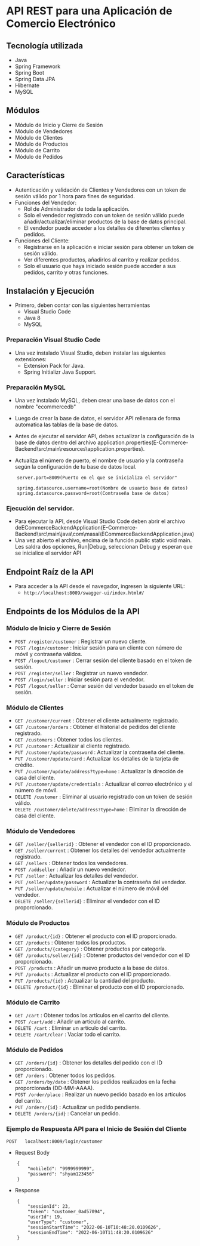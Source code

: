 # API REST para una Aplicación de Comercio Electrónico

## Tecnología utilizada
* Java
* Spring Framework
* Spring Boot
* Spring Data JPA
* Hibernate
* MySQL

## Módulos 
* Módulo de Inicio y Cierre de Sesión
* Módulo de Vendedores
* Módulo de Clientes
* Módulo de Productos
* Módulo de Carrito
* Módulo de Pedidos
## Características
* Autenticación y validación de Clientes y Vendedores con un token de sesión válido por 1 hora para fines de seguridad.
* Funciones del Vendedor:
   * Rol de Administrador de toda la aplicación.
   * Solo el vendedor registrado con un token de sesión válido puede añadir/actualizar/eliminar productos de la base de datos principal.
   * El vendedor puede acceder a los detalles de diferentes clientes y pedidos.
* Funciones del Cliente:
   * Registrarse en la aplicación e iniciar sesión para obtener un token de sesión válido.
   * Ver diferentes productos, añadirlos al carrito y realizar pedidos.
   * Solo el usuario que haya iniciado sesión puede acceder a sus pedidos, carrito y otras funciones.


## Instalación y Ejecución
* Primero, deben contar con las siguientes herramientas
  * Visual Studio Code
  * Java 8
  * MySQL 
### Preparación Visual Studio Code 
* Una vez instalado Visual Studio, deben instalar las siguientes extensiones:
  * Extension Pack for Java.
  * Spring Initializr Java Support.
### Preparación MySQL
* Una vez instalado MySQL, deben crear una base de datos con el nombre "ecommercedb"
* Luego de crear la base de datos, el servidor API rellenara de forma automatica las tablas de la base de datos.


* Antes de ejecutar el servidor API, debes actualizar la configuración de la base de datos dentro del archivo application.properties(E-Commerce-Backend\src\main\resources\application.properties).
* Actualiza el número de puerto, el nombre de usuario y la contraseña según la configuración de tu base de datos local.

```
    server.port=8009(Puerto en el que se inicializa el servidor"

    spring.datasource.username=root(Nombre de usuario base de datos)
    spring.datasource.password=root(Contraseña base de datos)

```

### Ejecución del servidor.

* Para ejecutar la API, desde Visual Studio Code deben abrir el archivo deECommerceBackendApplication(E-Commerce-Backend\src\main\java\com\masai\ECommerceBackendApplication.java)
* Una vez abierto el archivo, encima de la función public static void main. Les saldra dos opciones, Run|Debug, seleccionan Debug y esperan que se inicialice el servidor API

## Endpoint Raíz de la API
* Para acceder a la API desde el navegador, ingresen la siguiente URL:
  * `http://localhost:8009/swagger-ui/index.html#/`

## Endpoints de los Módulos de la API

### Módulo de Inicio y Cierre de Sesión
* `POST /register/customer` : Registrar un nuevo cliente.
* `POST /login/customer` : Iniciar sesión para un cliente con número de móvil y contraseña válidos.
* `POST /logout/customer` : Cerrar sesión del cliente basado en el token de sesión.
* `POST /register/seller` : Registrar un nuevo vendedor.
* `POST /login/seller` : Iniciar sesión para el vendedor.
* `POST /logout/seller` : Cerrar sesión del vendedor basado en el token de sesión.


### Módulo de Clientes
* `GET /customer/current` : Obtener el cliente actualmente registrado.
* `GET /customer/orders` : Obtener el historial de pedidos del cliente registrado.
* `GET /customers` : Obtener todos los clientes.
* `PUT /customer` : Actualizar al cliente registrado.
* `PUT /customer/update/password` : Actualizar la contraseña del cliente.
* `PUT /customer/update/card` : Actualizar los detalles de la tarjeta de crédito.
* `PUT /customer/update/address?type=home` : Actualizar la dirección de casa del cliente.
* `PUT /customer/update/credentials` : Actualizar el correo electrónico y el número de móvil.
* `DELETE /customer` : Eliminar al usuario registrado con un token de sesión válido.
* `DELETE /customer/delete/address?type=home` : Eliminar la dirección de casa del cliente.


### Módulo de Vendedores

* `GET /seller/{sellerid}` : Obtener el vendedor con el ID proporcionado.
* `GET /seller/current` : Obtener los detalles del vendedor actualmente registrado.
* `GET /sellers` : Obtener todos los vendedores.
* `POST /addseller` : Añadir un nuevo vendedor.
* `PUT /seller` : Actualizar los detalles del vendedor.
* `PUT /seller/update/password` : Actualizar la contraseña del vendedor.
* `PUT /seller/update/mobile` : Actualizar el número de móvil del vendedor.
* `DELETE /seller/{sellerid}` : Eliminar el vendedor con el ID proporcionado.


### Módulo de Productos

* `GET /product/{id}` : Obtener el producto con el ID proporcionado.
* `GET /products` : Obtener todos los productos.
* `GET /products/{category}` : Obtener productos por categoría.
* `GET /products/seller/{id}` : Obtener productos del vendedor con el ID proporcionado.
* `POST /products` : Añadir un nuevo producto a la base de datos.
* `PUT /products` : Actualizar el producto con el ID proporcionado.
* `PUT /products/{id}` : Actualizar la cantidad del producto.
* `DELETE /product/{id}` : Eliminar el producto con el ID proporcionado.


### Módulo de Carrito

* `GET /cart` : Obtener todos los artículos en el carrito del cliente.
* `POST /cart/add` : Añadir un artículo al carrito.
* `DELETE /cart` : Eliminar un artículo del carrito.
* `DELETE /cart/clear` : Vaciar todo el carrito.


### Módulo de Pedidos
* `GET /orders/{id}` : Obtener los detalles del pedido con el ID proporcionado.
* `GET /orders` : Obtener todos los pedidos.
* `GET /orders/by/date` : Obtener los pedidos realizados en la fecha proporcionada (DD-MM-AAAA).
* `POST /order/place` : Realizar un nuevo pedido basado en los artículos del carrito.
* `PUT /orders/{id}` : Actualizar un pedido pendiente.
* `DELETE /orders/{id}` : Cancelar un pedido.


### Ejemplo de Respuesta API para el Inicio de Sesión del Cliente

`POST   localhost:8009/login/customer`

* Request Body

```
    {
        "mobileId": "9999999999",
        "password": "shyam123456"
    }
```

* Response

```
    {
        "sessionId": 23,
        "token": "customer_0ad57094",
        "userId": 19,
        "userType": "customer",
        "sessionStartTime": "2022-06-10T10:48:20.0109626",
        "sessionEndTime": "2022-06-10T11:48:20.0109626"
    }
```
